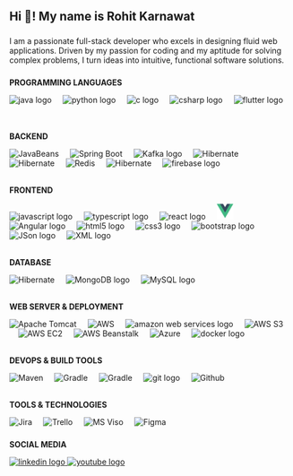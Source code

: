 <h2 align="left">Hi 👋! My name is Rohit Karnawat</h2>

###
<p>I am a passionate full-stack developer who excels in designing fluid web applications. Driven by my passion for coding and my aptitude for solving complex problems, I turn ideas into intuitive, functional software solutions.</p>
<div align="center">
<!--   <img src="https://github-readme-stats.vercel.app/api/top-langs?username=rakarnawat&locale=en&hide_title=false&layout=compact&card_width=320&langs_count=5&theme=dracula&hide_border=true" height="150" alt="languages graph"  /> -->
<!--   <img src="https://streak-stats.demolab.com?user=rakarnawat&locale=en&mode=weekly&theme=dracula&hide_border=true&border_radius=5" height="150" alt="streak graph"  /> -->
<!--   <img src="https://github-readme-stats.vercel.app/api?username=rakarnawat&hide_title=true&hide_rank=true&show_icons=true&include_all_commits=true&count_private=true&disable_animations=false&theme=darcula&locale=en&hide_border=true&custom_title=Stats" height="150" alt="stats graph"  /> -->
</div>

 

###

<!--<img align="right" height="150" src="https://media.giphy.com/media/f7omQNmgiyjj5sffvZ/giphy.gif"  />-->

###

<div align="left">

 <div>
  <!--  -----------------------------------------Languages----------------------------------------------- -->
  <p><b>PROGRAMMING LANGUAGES</b></p>
  <img src="https://skillicons.dev/icons?i=java" height="30" alt="java logo"  />
  <img width="12" />
  <img src="https://cdn.jsdelivr.net/gh/devicons/devicon/icons/python/python-original.svg" height="30" alt="python logo"  />
  <img width="12" />
  <img src="https://cdn.jsdelivr.net/gh/devicons/devicon/icons/c/c-original.svg" height="30" alt="c logo"  />
  <img width="12" />
  <img src="https://cdn.jsdelivr.net/gh/devicons/devicon/icons/csharp/csharp-original.svg" height="30" alt="csharp logo"  />
  <img width="12" />
  <img src="https://cdn.jsdelivr.net/gh/devicons/devicon/icons/flutter/flutter-original.svg" height="30" alt="flutter logo"  />
  <img width="12" />
  </div>
 <br>
<!--  -----------------------------------------Backend----------------------------------------------- -->
  <div>
  <p><b>BACKEND</b></p>
   <img src="https://oriontech.files.wordpress.com/2010/11/java.png" height="30" alt="JavaBeans"  />
  <img width="12" />
   <img src="https://images.ctfassets.net/gt6dp23g0g38/5DqlQtFKecFlkqQ8YGDT2p/aa945b648f44dd872e9a1b89f7d203ef/springboot.png" height="30" alt="Spring Boot"  />
  <img width="12" />
  <img src="https://openwhisk.apache.org/images/icons/icon-kafka-white-trans.png" height="30" alt="Kafka logo"  />
  <img width="12" />
   <img src="https://cdn.freebiesupply.com/logos/large/2x/nodejs-icon-logo-png-transparent.png" height="30" alt="Hibernate"  />
  <img width="12" />
  <img src="https://static-00.iconduck.com/assets.00/hibernate-icon-491x512-qd6jy16p.png" height="30" alt="Hibernate"  />
  <img width="12" />
  <img src="https://assets.cstatic.io/img/app/redis.svg" height="30" alt="Redis"  />
  <img width="12" />
  <img src="https://cdn-icons-png.flaticon.com/512/5105/5105742.png" height="30" alt="Hibernate"  />
  <img width="12" />
   <img src="https://cdn.jsdelivr.net/gh/devicons/devicon/icons/firebase/firebase-plain.svg" height="30" alt="firebase logo"  />
  <img width="12" />
    </div>
    <br>
  <!--  -----------------------------------------Frontend----------------------------------------------- -->  
 <div>
  <p><b>FRONTEND</b></p>
     <img src="https://cdn.jsdelivr.net/gh/devicons/devicon/icons/javascript/javascript-original.svg" height="30" alt="javascript logo"  />
     <img width="12" />
     <img src="https://cdn.jsdelivr.net/gh/devicons/devicon/icons/typescript/typescript-original.svg" height="30" alt="typescript logo"  />
     <img width="12" />
     <img src="https://cdn.jsdelivr.net/gh/devicons/devicon/icons/react/react-original.svg" height="30" alt="react logo"  />
     <img width="12" />
     <img src="https://github.com/devicons/devicon/blob/v2.15.1/icons/vuejs/vuejs-original.svg" height="30" alt="Vue.js logo"  />
     <img width="12" />
     <img src="https://cdn.jsdelivr.net/gh/devicons/devicon/icons/angularjs/angularjs-original.svg" height="30" alt="Angular logo"  />
     <img width="12" />
     <img src="https://cdn.jsdelivr.net/gh/devicons/devicon/icons/html5/html5-original.svg" height="30" alt="html5 logo"  />
     <img width="12" />
     <img src="https://cdn.jsdelivr.net/gh/devicons/devicon/icons/css3/css3-original.svg" height="30" alt="css3 logo"  />
     <img width="12" />
     <img src="https://cdn.jsdelivr.net/gh/devicons/devicon/icons/bootstrap/bootstrap-original.svg" height="30" alt="bootstrap logo"  />
     <img width="12" />
  <img src="https://cdn-icons-png.flaticon.com/512/136/136525.png" height="30" alt="JSon logo"  />
  <img width="12" />
  <img src="https://cdn-icons-png.flaticon.com/512/136/136526.png" height="30" alt="XML logo"  />
  <img width="12" />
  </div>
 <br>
 <!--  -----------------------------------------Database----------------------------------------------- -->
  <div>
  <p><b>DATABASE</b></p>
   <img src="https://cdn-icons-png.flaticon.com/512/5105/5105127.png" height="30" alt="Hibernate"  />
   <img width="12" /> 
   <img src="https://cdn.jsdelivr.net/gh/devicons/devicon/icons/mongodb/mongodb-original.svg" height="30" alt="MongoDB logo"  />
    <img width="12" />
    <img src="https://skillicons.dev/icons?i=mysql" height="30" alt="MySQL logo"  />
    <img width="12" />
 </div>
 <br>
 <!--  -----------------------------------------Cloud & Deployment----------------------------------------------- -->
 <div>
  <p><b>WEB SERVER & DEPLOYMENT</b></p>
  <img src="https://cdn.freebiesupply.com/logos/large/2x/tomcat-logo-svg-vector.svg" height="30" alt="Apache Tomcat"  />
  <img width="12" />
  <img src="https://www.pngall.com/wp-content/uploads/13/AWS-Logo-PNG-Image.png" height="30" alt="AWS"  />
  <img width="12" />
  <img src="https://cdn.jsdelivr.net/gh/devicons/devicon/icons/amazonwebservices/amazonwebservices-original.svg" height="30" alt="amazon web services logo"  />
  <img width="12" />
  <img src="https://upload.wikimedia.org/wikipedia/commons/thumb/b/bc/Amazon-S3-Logo.svg/1712px-Amazon-S3-Logo.svg.png" height="30" alt="AWS S3"  />
  <img width="12" />
  <img src="https://cdn.freebiesupply.com/logos/large/2x/aws-ec2-logo-png-transparent.png" height="30" alt="AWS EC2"  />
  <img width="12" />
  <img src="https://images.clickittech.com/wp-content/uploads/2018/02/14181456/Clickittech-Amazon-Elastic-Beanstalk.png" height="30" alt="AWS Beanstalk"  />
  <img width="12" />
  <img src="https://swimburger.net/media/ppnn3pcl/azure.png" height="30" alt="Azure"  />
  <img width="12" />
  <img src="https://cdn.jsdelivr.net/gh/devicons/devicon/icons/docker/docker-original.svg" height="30" alt="docker logo"  />
   <img width="12" />
 </div>
 <br>
 <!--  -----------------------------------------DevOps & Build Tools----------------------------------------------- -->
 <div>
  <p><b>DEVOPS & BUILD TOOLS</b></p>
  <img src="https://maven.apache.org/images/maven-logo-white-on-black.png" height="18" width="60" alt="Maven"  />
  <img width="12" />
  <img src="https://avatars.githubusercontent.com/u/124156?s=280&v=4" height="30" alt="Gradle"  />
  <img width="12" />
  <img src="https://upload.wikimedia.org/wikipedia/commons/thumb/e/e9/Jenkins_logo.svg/1200px-Jenkins_logo.svg.png" height="30" alt="Gradle"  />
  <img width="12" />
  <img src="https://cdn.jsdelivr.net/gh/devicons/devicon/icons/git/git-original.svg" height="30" alt="git logo"  />
  <img width="12" />
  <img src="https://static-00.iconduck.com/assets.00/github-icon-1024x994-4h5sdmko.png" height="30" alt="Github"  />
  <img width="12" />
 </div>
 <br>
 <!--  -----------------------------------------Other Tools----------------------------------------------- -->
  <div>
  <p><b>TOOLS & TECHNOLOGIES</b></p>
  <img src="https://seeklogo.com/images/J/jira-logo-C71F8C0324-seeklogo.com.png" height="30" alt="Jira"  />
  <img width="12" />
   <img src="https://cdn.icon-icons.com/icons2/3041/PNG/512/trello_logo_icon_189227.png" height="30" alt="Trello"  />
  <img width="12" />
   <img src="https://upload.wikimedia.org/wikipedia/commons/thumb/6/64/Microsoft_Office_Visio_%282019%29.svg/512px-Microsoft_Office_Visio_%282019%29.svg.png" height="30" alt="MS Viso"  />
  <img width="12" />
  <img src="https://cdn.jsdelivr.net/gh/devicons/devicon/icons/figma/figma-original.svg" height="30" alt="Figma"  />
  </div>
</div>

###

<!--<br clear="both">-->

<!-- <img src="https://raw.githubusercontent.com/rakarnawat/rakarnawat/output/snake.svg" alt="Snake animation" /> -->

###

<div align="left">

  <p><b>SOCIAL MEDIA</b></p>    
  <a href="https://www.linkedin.com/in/rohit-karnawat-228a0b285/" target="_blank">
    <img src="https://raw.githubusercontent.com/maurodesouza/profile-readme-generator/master/src/assets/icons/social/linkedin/default.svg" width="52" height="40" alt="linkedin logo"  />
  </a>
  <a href="https://www.youtube.com/@RK-kt9fg/videos" target="_blank">
    <img src="https://raw.githubusercontent.com/maurodesouza/profile-readme-generator/master/src/assets/icons/social/youtube/default.svg" width="52" height="40" alt="youtube logo"  />
  </a>
</div>

###

